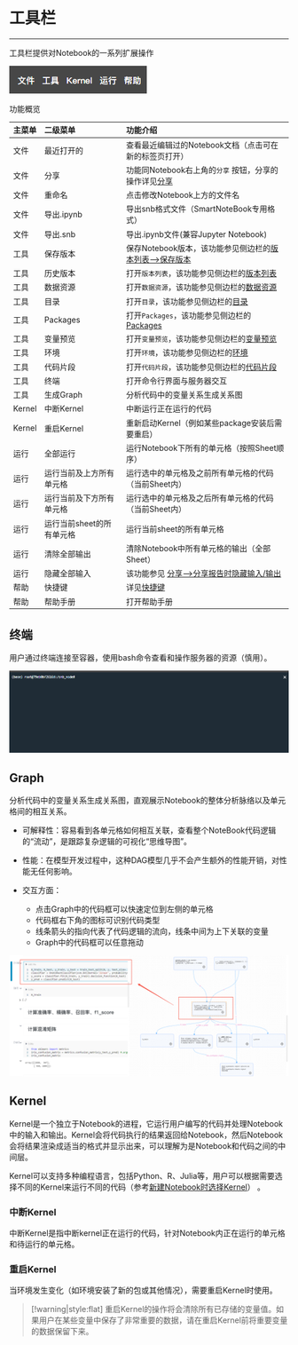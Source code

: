 # 工具栏
---

工具栏提供对Notebook的一系列扩展操作

![图 1](../images/toobar%E7%9A%84%E6%93%8D%E4%BD%9C.png)  

功能概览

| 主菜单 | 二级菜单 | 功能介绍 | 
| :----- | :-----| :---- | 
| 文件 | 最近打开的 | 查看最近编辑过的Notebook文档（点击可在新的标签页打开） | 
| 文件 | 分享 | 功能同Notebook右上角的`分享` 按钮，分享的操作详见<a href="./Share.md" title="分享">分享</a>| 
| 文件 | 重命名 | 点击修改Notebook上方的文件名| 
| 文件 | 导出.ipynb | 导出snb格式文件（SmartNoteBook专用格式）| 
| 文件 | 导出.snb | 导出.ipynb文件(兼容Jupyter Notebook) | 
| 工具 | 保存版本 | 保存Notebook版本，该功能参见侧边栏的<a href="./Sidebar.md/#sv" title="保存版本">版本列表-->保存版本</a>| 
| 工具 | 历史版本 | 打开`版本列表`，该功能参见侧边栏的<a href="./Sidebar.md/#sv" title="保存版本">版本列表</a> | 
| 工具 | 数据资源 | 打开`数据资源`，该功能参见侧边栏的<a href="./Sidebar.md/#ds" title="数据资源">数据资源</a>  |  
| 工具 | 目录 | 打开`目录`，该功能参见侧边栏的<a href="./Sidebar.md/#idx" title="目录">目录</a> | 
| 工具 | Packages | 打开`Packages`，该功能参见侧边栏的<a href="./Sidebar.md/#pk" title="Packages">Packages</a>| 
| 工具 | 变量预览 | 打开`变量预览`，该功能参见侧边栏的<a href="./Sidebar.md/#vr" title="变量预览">变量预览</a>| 
| 工具 | 环境 | 打开`环境`，该功能参见侧边栏的<a href="./Sidebar.md/#env" title="环境">环境</a>  | 
| 工具 | 代码片段 | 打开`代码片段`，该功能参见侧边栏的<a href="./Sidebar.md/#cd" title="代码片段">代码片段</a> | 
| 工具 | 终端 | 打开命令行界面与服务器交互 | 
| 工具 | 生成Graph | 分析代码中的变量关系生成关系图 | 
| Kernel | 中断Kernel | 中断运行正在运行的代码| 
| Kernel | 重启Kernel | 重新启动Kernel（例如某些package安装后需要重启）| 
| 运行 | 全部运行 | 运行Notebook下所有的单元格（按照Sheet顺序）| 
| 运行 | 运行当前及上方所有单元格 | 运行选中的单元格及之前所有单元格的代码（当前Sheet内） | 
| 运行 | 运行当前及下方所有单元格 | 运行选中的单元格及之后所有单元格的代码（当前Sheet内） | 
| 运行 | 运行当前sheet的所有单元格 | 运行当前sheet的所有单元格 | 
| 运行 | 清除全部输出 | 清除Notebook中所有单元格的输出（全部Sheet） | 
| 运行 | 隐藏全部输入 | 该功能参见 <a href="./Share.md/#hide" title="分享">分享-->分享报告时隐藏输入/输出</a>  | 
| 帮助 | 快捷键 | 详见<a href="./Shortcuts.md" title="快捷键">快捷键</a> | 
| 帮助 | 帮助手册 | 打开帮助手册 | 


## 终端

用户通过终端连接至容器，使用bash命令查看和操作服务器的资源（慎用）。

![图 2](../images/termi.png)  

## Graph

分析代码中的变量关系生成关系图，直观展示Notebook的整体分析脉络以及单元格间的相互关系。

- 可解释性：容易看到各单元格如何相互关联，查看整个NoteBook代码逻辑的“流动”，是跟踪复杂逻辑的可视化“思维导图”。

- 性能：在模型开发过程中，这种DAG模型几乎不会产生额外的性能开销，对性能无任何影响。
- 交互方面：
  - 点击Graph中的代码框可以快速定位到左侧的单元格
  - 代码框右下角的图标可识别代码类型
  - 线条箭头的指向代表了代码逻辑的流向，线条中间为上下关联的变量
  - Graph中的代码框可以任意拖动


![图 3](../images/gengraph.png)  

## Kernel

Kernel是一个独立于Notebook的进程，它运行用户编写的代码并处理Notebook中的输入和输出。Kernel会将代码执行的结果返回给Notebook，然后Notebook会将结果渲染成适当的格式并显示出来，可以理解为是Notebook和代码之间的中间层。

Kernel可以支持多种编程语言，包括Python、R、Julia等，用户可以根据需要选择不同的Kernel来运行不同的代码（参考<a href="./main.md/#newnb" title="新建Notebook">新建Notebook时选择Kernel</a>） 。

### 中断Kernel

中断Kernel是指中断kernel正在运行的代码，针对Notebook内正在运行的单元格和待运行的单元格。
 
### 重启Kernel

当环境发生变化（如环境安装了新的包或其他情况），需要重启Kernel时使用。

> [!warning|style:flat]
> 重启Kernel的操作将会清除所有已存储的变量值。如果用户在某些变量中保存了非常重要的数据，请在重启Kernel前将重要变量的数据保留下来。



